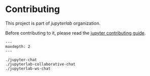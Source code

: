 # Contributing

This project is part of *jupyterlab* organization.

Before contributing to it, please read the [jupyter contributing guide](https://docs.jupyter.org/en/latest/contributing/content-contributor.html).

```{toctree}
---
maxdepth: 2
---

./jupyter-chat
./jupyterlab-collaborative-chat
./jupyterlab-ws-chat
```
